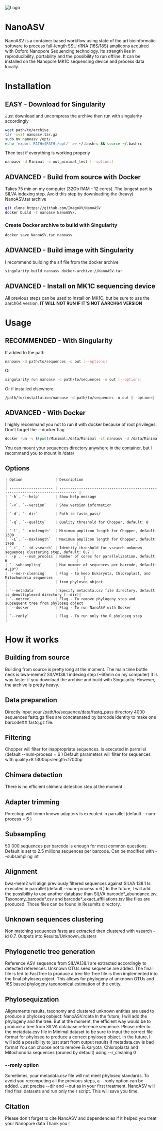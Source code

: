 ![Logo](NanoASV_logo.png)

# NanoASV
 NanoASV is a container based workflow using state of the art bioinformatic software to process full-length SSU rRNA (16S/18S) amplicons acquired with Oxford Nanopore Sequencing technology. Its strength lies in reproducibility, portability and the possibility to run offline. It can be installed on the Nanopore MK1C  sequencing device and process data locally. 

# Installation
## EASY - Download for Singularity
Just download and uncompress the archive then run with singularity accordingly
```sh
wget path/to/archive
tar -xvzf nanoasv.tar.gz 
sudo mv nanoasv /opt/
echo 'export PATH=$PATH:/opt/' >> ~/.bashrc && source ~/.bashrc

```
Then test if everything is working properly
```sh
nanoasv -d Minimal -o out_minimal_test [--options]
```

## ADVANCED - Build from source with Docker
Takes 75 min on my computer (32Gb RAM - 12 cores).
The longest part is SILVA indexing step.
Avoid this step by downloading the (heavy) NanoASV.tar archive
```sh
git clone https://github.com/ImagoXV/NanoASV
docker build -t nanoasv NanoASV/.
```
### Create Docker archive to build with Singularity

```sh
docker save NanoASV.tar nanoasv
```
## ADVANCED - Build image with Singularity
I recommend building the sif file from the docker archive 
```sh
singularity build nanoasv docker-archive://NanoASV.tar
```

## ADVANCED - Install on MK1C sequencing device

All previous steps can be used to install on MK1C, but be sure to use the aarch64 version. **IT WILL NOT RUN IF IT'S NOT AARCH64 VERSION**

# Usage
## RECOMMENDED - With Singularity
If added to the path

```sh
nanoasv -d path/to/sequences -o out [--options]
```
Or 
```sh
singularity run nanoasv -d path/to/sequences -o out [--options]
```
Or if installed elsewhere 
```
/path/to/installation/nanoasv -d path/to/sequences -o out [--options] 
```
## ADVANCED - With Docker
I highly recommand you not to run it with docker because of root privileges.
Don't forget the --docker flag
```sh
docker run -v $(pwd)/Minimal:/data/Minimal -it nanoasv -d /data/Minimal -o out --docker 1
```
You can mount your sequences directory anywhere in the container, but I recommand you to mount in /data/
## Options

```
| Option               | Description                                                                    |
| -------------------- | ------------------------------------------------------------------------------ |
| `-h`, `--help`       | Show help message                                                              |
| `-v`, `--version`    | Show version information                                                       |
| `-d`, `--dir`        | Path to fastq_pass/                                                            |
| `-q`, `--quality`    | Quality threshold for Chopper, default: 8                                      |
| `-l`, `--minlength`  | Minimum amplicon length for Chopper, default: 1300                             |
| `-L`, `--maxlength`  | Maximum amplicon length for Chopper, default: 1700                             |
| `-i`, `--id_vsearch` | Identity threshold for vsearch unknown sequences clustering step, default: 0.7 |
| `-p`, `--num_process`| Number of cores for parallelization, default: 6                                |
| `--subsampling`      | Max number of sequences per barcode, default: 4.10^7                           |
| `--no-r-cleaning`    | Flag - to keep Eukaryota, Chloroplast, and Mitochondria sequences              |
|                      | from phyloseq object                                                           |
| `--metadata`         | Specify metadata.csv file directory, default is demultiplexed directory (--dir)|
| `--notree`           | Flag - To remove phylogeny step and subsequent tree from phyloseq object       |
| `--docker`           | Flag - To run NanoASV with Docker                                              |
| `--ronly`            | Flag - To run only the R phyloseq step                                         |
```

# How it works 

## Building from source

Building from source is pretty long at the moment.
The main time bottle neck is bwa-meme2 SILVA138.1 indexing step (~60min on my computer)
It is way faster if you download the archive and build with Singularity. However, the archive is pretty heavy. 

## Data preparation
Directly input your /path/to/sequence/data/fastq_pass directory 
4000 sequences fastq.gz files are concatenated by barcode identity to make one barcodeXX.fastq.gz file.

## Filtering
Chopper will filter for inappropriate sequences.
Is executed in parrallel (default --num-process = 6 )
Default parameters will filter for sequences with quality>8 1300bp<length<1700bp

## Chimera detection
<!-- Chimera detection is performed with vsearch --uchime_denovo.
Is executed in parrallel (default --num-process = 6 ) -->
There is no efficient chimera detection step at the moment

## Adapter trimming
Porechop will trimm known adapters 
Is executed in parrallel (default --num-process = 6 )

## Subsampling
50 000 sequences per barcode is enough for most common questions.
Default is set to 2.5 millions sequences per barcode. 
Can be modified with --subsampling int

## Alignment
bwa-mem2 will align previously filtered sequences against SILVA 138.1
Is executed in parrallel (default --num-process = 6 )
In the future, I will add the possibility to use another database than SILVA
barcode*_abundance.tsv, Taxonomy_barcode*.csv and barcode*_exact_affiliations.tsv like files are produced.
Those files can be found in Resumlts directory.

## Unknown sequences clustering
Non matching sequences fastq are extracted then clustered with vsearch -id 0.7.
Outputs into Results/Unknown_clusters

## Phylogenetic tree generation
Reference ASV sequence from SILVA138.1 are extracted accordingly to detected references. 
Unknown OTUs seed sequence are added. The final file is fed to FastTree to produce a tree file
Tree file is then implemented into the final phyloseq object.
This allows for phylogeny of unknown OTUs and 16S based phylogeny taxonomical estimation of the entity.

## Phylosequization
Alignements results, taxonomy and clustered unknown entities are used to produce a phyloseq opbject: NanoASV.rdata
In the future, I will add the phylogeny and the tree. But at the moment, the efficient way would be to produce a tree from SILVA database reference sequence. 
Please refer to the metadata.csv file in Minimal dataset to be sure to input the correct file format for phyloseq to produce a correct phyloseq object.
In the future, I will add a possibility to just start from output results if metadata.csv is bad format
You can choose not to remove Eukaryota, Chloroplasta and Mitochondria sequences (pruned by default) using --r_cleaning 0
### --ronly option
Sometimes, your metadata.csv file will not meet phyloseq standards. 
To avoid you recomputing all the previous steps, a --ronly option can be added. 
Just precise --dir and --out as in your first treatment. NanoASV will find final datasets and run only the r script. 
This will save you time.

## Citation
Please don't forget to cite NanoASV and dependencies if it helped you treat your Nanopore data
Thank you !







